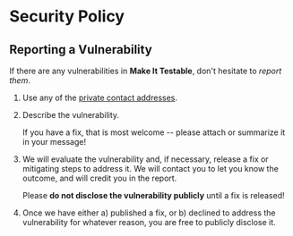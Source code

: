 # Security Policy

## Reporting a Vulnerability

If there are any vulnerabilities in **Make It Testable**, don't hesitate to _report them_.

1. Use any of the [private contact addresses](https://github.com/developer-academy-unina/Workshop-Make-It-Testable-Wallet#support).
2. Describe the vulnerability.

   If you have a fix, that is most welcome -- please attach or summarize it in your message!

3. We will evaluate the vulnerability and, if necessary, release a fix or mitigating steps to address it. We will contact you to let you know the outcome, and will credit you in the report.

   Please **do not disclose the vulnerability publicly** until a fix is released!

4. Once we have either a) published a fix, or b) declined to address the vulnerability for whatever reason, you are free to publicly disclose it.
